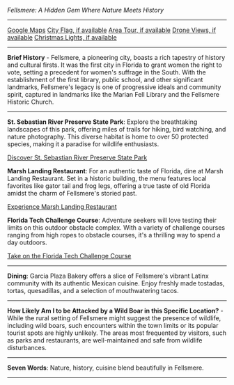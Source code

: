 *Fellsmere: A Hidden Gem Where Nature Meets History*

---

[Google Maps](https://www.google.com/maps/place/Fellsmere,+FL/data=!3m1!1e3)
[City Flag, if available](https://www.google.com/search?tbm=isch&q=Fellsmere+FL+Flag+Picture)
[Area Tour, if available](https://www.youtube.com/results?search_query=Fellsmere+FL+4k+tour)
[Drone Views, if available](https://www.youtube.com/results?search_query=Fellsmere+FL+4k+drone)
[Christmas Lights, if available](https://www.youtube.com/results?search_query=Fellsmere+FL+christmas+lights)

---

**Brief History** - Fellsmere, a pioneering city, boasts a rich tapestry of history and cultural firsts. It was the first city in Florida to grant women the right to vote, setting a precedent for women's suffrage in the South. With the establishment of the first library, public school, and other significant landmarks, Fellsmere's legacy is one of progressive ideals and community spirit, captured in landmarks like the Marian Fell Library and the Fellsmere Historic Church.

---

**St. Sebastian River Preserve State Park**: Explore the breathtaking landscapes of this park, offering miles of trails for hiking, bird watching, and nature photography. This diverse habitat is home to over 50 protected species, making it a paradise for wildlife enthusiasts.

  [Discover St. Sebastian River Preserve State Park](https://www.youtube.com/results?search_query=Fellsmere+FL+St.+Sebastian+River+Preserve+State+Park)

**Marsh Landing Restaurant**: For an authentic taste of Florida, dine at Marsh Landing Restaurant. Set in a historic building, the menu features local favorites like gator tail and frog legs, offering a true taste of old Florida amidst the charm of Fellsmere's storied past.

  [Experience Marsh Landing Restaurant](https://www.youtube.com/results?search_query=Fellsmere+FL+Marsh+Landing+Restaurant)

**Florida Tech Challenge Course**: Adventure seekers will love testing their limits on this outdoor obstacle complex. With a variety of challenge courses ranging from high ropes to obstacle courses, it's a thrilling way to spend a day outdoors.

  [Take on the Florida Tech Challenge Course](https://www.youtube.com/results?search_query=Fellsmere+FL+Florida+Tech+Challenge+Course)

---

**Dining**: Garcia Plaza Bakery offers a slice of Fellsmere's vibrant Latinx community with its authentic Mexican cuisine. Enjoy freshly made tostadas, tortas, quesadillas, and a selection of mouthwatering tacos.

---

**How Likely Am I to be Attacked by a Wild Boar in this Specific Location?** - While the rural setting of Fellsmere might suggest the presence of wildlife, including wild boars, such encounters within the town limits or its popular tourist spots are highly unlikely. The areas most frequented by visitors, such as parks and restaurants, are well-maintained and safe from wildlife disturbances.

---

**Seven Words**: Nature, history, cuisine blend beautifully in Fellsmere.

---